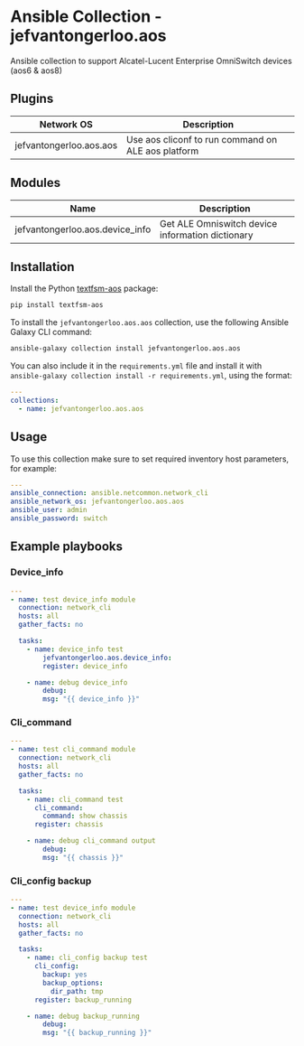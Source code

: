 # Ansible Collection - jefvantongerloo.aos

Ansible collection to support Alcatel-Lucent Enterprise OmniSwitch devices (aos6 &amp; aos8)

## Plugins

| Network OS                | Description                                                               |
|---------------------------|---------------------------------------------------------------------------|
|  jefvantongerloo.aos.aos  | Use aos cliconf to run command on ALE aos platform  |

## Modules

| Name                              | Description                                                               |
|-----------------------------------|---------------------------------------------------------------------------|
|  jefvantongerloo.aos.device_info  | Get ALE Omniswitch device information dictionary                          |

## Installation

<!-- Collection distribution is via Ansible-Galaxy -->

<!-- Install the Ansible [netcommon](https://galaxy.ansible.com/ansible/netcommon) collection:

```bash
ansible-galaxy collection install ansible.netcommon
``` -->

Install the Python [textfsm-aos](https://github.com/jefvantongerloo/textfsm-aos) package:
```bash
pip install textfsm-aos
```

To install the `jefvantongerloo.aos.aos` collection, use the following Ansible Galaxy CLI command:
```bash
ansible-galaxy collection install jefvantongerloo.aos.aos
```

You can also include it in the `requirements.yml` file and install it with `ansible-galaxy collection install -r requirements.yml`, using the format:
```yaml
---
collections:
  - name: jefvantongerloo.aos.aos
```

## Usage
To use this collection make sure to set required inventory host parameters, for example:
```yaml
---
ansible_connection: ansible.netcommon.network_cli
ansible_network_os: jefvantongerloo.aos.aos
ansible_user: admin
ansible_password: switch
```

## Example playbooks

### Device_info

```yaml
---
- name: test device_info module
  connection: network_cli
  hosts: all
  gather_facts: no

  tasks:
    - name: device_info test
        jefvantongerloo.aos.device_info:
        register: device_info

    - name: debug device_info
        debug:
        msg: "{{ device_info }}"
```

### Cli_command

```yaml
---
- name: test cli_command module
  connection: network_cli
  hosts: all
  gather_facts: no

  tasks:
    - name: cli_command test
      cli_command:
        command: show chassis
      register: chassis

    - name: debug cli_command output
        debug:
        msg: "{{ chassis }}"
```

### Cli_config backup

```yaml
---
- name: test device_info module
  connection: network_cli
  hosts: all
  gather_facts: no

  tasks:
    - name: cli_config backup test
      cli_config:
        backup: yes
        backup_options:
          dir_path: tmp
      register: backup_running

    - name: debug backup_running
        debug:
        msg: "{{ backup_running }}"
```

